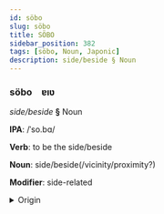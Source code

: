 ```yaml
---
id: söbo
slug: söbo
title: SÖBO
sidebar_position: 382
tags: [söbo, Noun, Japonic]
description: side/beside § Noun
---
```


### söbo&emsp;<span kind="abugida">ɐıʋ</span>

*side/beside* **§** Noun

**IPA**: /ˈso.bɑ/

**Verb**: to be the side/beside

**Noun**: side/beside(/vicinity/proximity?)

**Modifier**: side-related

<details>
    <summary>Origin</summary>
    Japanese 側 soba [so̞ba̠]<br/>
    <em>Japonic Language Family</em>
</details>